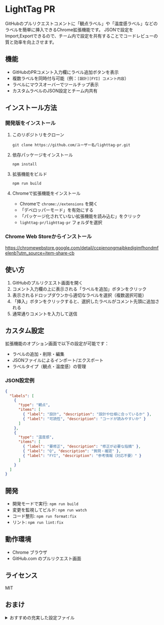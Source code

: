 # LightTag PR

GitHubのプルリクエストコメントに「観点ラベル」や「温度感ラベル」などのラベルを簡単に挿入できるChrome拡張機能です。
JSONで設定をImport,Exportできるので、チーム内で設定を共有することでコードレビューの質と効率を向上させます。

## 機能

- GitHubのPRコメント入力欄にラベル追加ボタンを表示
- 複数ラベルを同時付与可能（例：`[設計][FYI] コメント内容`）
- ラベルにマウスオーバーでツールチップ表示
- カスタムラベルのJSON設定とチーム内共有

## インストール方法

### 開発版をインストール

1. このリポジトリをクローン
   ```
   git clone https://github.com/ユーザー名/lighttag-pr.git
   ```

2. 依存パッケージをインストール
   ```
   npm install
   ```

3. 拡張機能をビルド
   ```
   npm run build
   ```

4. Chromeで拡張機能をインストール
   - Chromeで `chrome://extensions` を開く
   - 「デベロッパーモード」を有効にする
   - 「パッケージ化されていない拡張機能を読み込む」をクリック
   - `lighttag-pr/lighttag-pr` フォルダを選択

### Chrome Web Storeからインストール

https://chromewebstore.google.com/detail/ccpienongmajbkedjgimfhondmfelenb?utm_source=item-share-cb

## 使い方

1. GitHubのプルリクエスト画面を開く
2. コメント入力欄の上に表示される「ラベルを追加」ボタンをクリック
3. 表示されるドロップダウンから適切なラベルを選択（複数選択可能）
4. 「挿入」ボタンをクリックすると、選択したラベルがコメント先頭に追加される
5. 通常通りコメントを入力して送信

## カスタム設定

拡張機能のオプション画面で以下の設定が可能です：

- ラベルの追加・削除・編集
- JSONファイルによるインポート/エクスポート
- ラベルタイプ（観点・温度感）の管理

### JSON設定例

```json
{
  "labels": [
    {
      "type": "観点",
      "items": [
        { "label": "設計", "description": "設計や仕様に合っているか" },
        { "label": "可読性", "description": "コードが読みやすいか" }
      ]
    },
    {
      "type": "温度感",
      "items": [
        { "label": "要修正", "description": "修正が必要な指摘" },
        { "label": "Q", "description": "質問・確認" },
        { "label": "FYI", "description": "参考情報（対応不要）" }
      ]
    }
  ]
}
```

## 開発

- 開発モードで実行: `npm run build`
- 変更を監視してビルド: `npm run watch`
- コード整形: `npm run format:fix`
- リント: `npm run lint:fix`

## 動作環境

- Chrome ブラウザ
- GitHub.com のプルリクエスト画面

## ライセンス

MIT

## おまけ

<details>
<summary>おすすめの充実した設定ファイル</summary>

```json
{
  "labels": [
    {
      "items": [
        {
          "description": "設計や仕様に沿っているか、全体の構造が適切か",
          "label": "設計"
        },
        {
          "description": "コードが読みやすく、理解しやすいか",
          "label": "可読性"
        },
        {
          "description": "将来的な修正や拡張がしやすいか、メンテナンス性が高いか",
          "label": "保守性"
        },
        {
          "description": "処理速度やリソース効率に問題がないか",
          "label": "パフォーマンス"
        },
        {
          "description": "セキュリティ上のリスクや脆弱性がないか",
          "label": "セキュリティ"
        },
        {
          "description": "テストが十分に書かれているか、テストケースが網羅されているか",
          "label": "テスト"
        }
      ],
      "type": "観点"
    },
    {
      "items": [
        {
          "description": "修正が必要な指摘です",
          "label": "要修正"
        },
        {
          "description": "検討や議論が必要な点です",
          "label": "要検討"
        },
        {
          "description": "質問です。意図や理由の確認など",
          "label": "Q"
        },
        {
          "description": "参考情報として共有します（対応不要）",
          "label": "FYI"
        },
        {
          "description": "些細な指摘です。修正は必須ではありません",
          "label": "NIT"
        }
      ],
      "type": "温度感"
    },
    {
      "items": [
        {
          "description": "注意が必要な点です。見落としやすい問題やリスクなど",
          "label": "WARNING"
        },
        {
          "description": "既知の不具合や修正が必要な箇所です",
          "label": "FIXME"
        },
        {
          "description": "一時的な対応や理想的でない実装です。将来的な改善が望まれます",
          "label": "HACK"
        }
      ],
      "type": "注意・警告"
    }
  ]
}
```

</details>